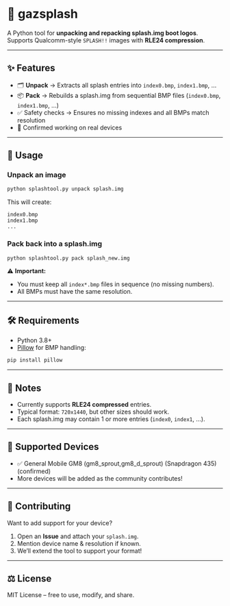 # 📱 gazsplash


A Python tool for **unpacking and repacking splash.img boot logos**.  
Supports Qualcomm-style `SPLASH!!` images with **RLE24 compression**.  

---

## ✨ Features
- 🗂 **Unpack** → Extracts all splash entries into `index0.bmp`, `index1.bmp`, …  
- 📦 **Pack** → Rebuilds a splash.img from sequential BMP files (`index0.bmp`, `index1.bmp`, …)  
- ✅ Safety checks → Ensures no missing indexes and all BMPs match resolution  
- 📱 Confirmed working on real devices  

---

## 🚀 Usage

### Unpack an image
```bash
python splashtool.py unpack splash.img
```
This will create:
```
index0.bmp
index1.bmp
...
```

### Pack back into a splash.img
```bash
python splashtool.py pack splash_new.img
```

⚠️ **Important:**  
- You must keep all `index*.bmp` files in sequence (no missing numbers).  
- All BMPs must have the same resolution.  

---

## 🛠 Requirements
- Python 3.8+  
- [Pillow](https://pypi.org/project/Pillow/) for BMP handling:
```bash
pip install pillow
```

---

## 📝 Notes
- Currently supports **RLE24 compressed** entries.  
- Typical format: `720x1440`, but other sizes should work.  
- Each splash.img may contain 1 or more entries (`index0`, `index1`, …).  

---

## 📱 Supported Devices
- ✅ General Mobile GM8 (gm8_sprout,gm8_d_sprout) (Snapdragon 435) (confirmed) 
- More devices will be added as the community contributes!  

---

## 🤝 Contributing
Want to add support for your device?  

1. Open an **Issue** and attach your `splash.img`.  
2. Mention device name & resolution if known.  
3. We’ll extend the tool to support your format!  

---

## ⚖️ License
MIT License – free to use, modify, and share.  
